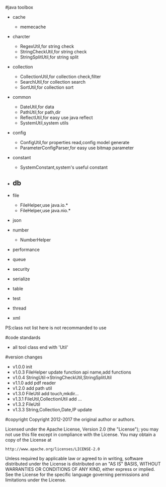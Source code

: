 #java toolbox
* cache
    - memecache
* charcter
    - RegexUtil,for string check
    - StringCheckUtil,for string check
    - StringSplitUtil,for string split
* collection
    - CollectionUtil,for collection check,filter
    - SearchUtil,for collection search
    - SortUtil,for collection sort
* common
	- DateUtil,for data
	- PathUtil,for path,dir
	- ReflectUtil,for easy use java reflect
	- SystemUtil,system utils
* config
	- ConfigUtil,for properties read,config model generate
	- ParameterConfigParser,for easy use bitmap parameter
* constant
	- SystemConstant,system's useful constant
* db
    -
* file
	- FileHelper,use java.io.*
	- FileHelper,use java.nio.*

* json

* number
	- NumberHelper

* performance
* queue
* security
* serialize
* table
* test
* thread
* xml

PS:class not list here is not recommanded to use

#code standards
* all tool class end with 'Util'

#version changes
* v1.0.0 init
* v1.0.3 FileHelper update function api name,add functions
* v1.0.4 StringUtil->StringCheckUtil,StringSplitUtil
* v1.1.0 add pdf reader
* v1.2.0 add path util
* v1.3.0 FileUtil add touch,mkdir...
* v1.3.1 FileUtil,CollectionUtil add ...
* v1.3.2 FileUtil 
* v1.3.3 String,Collection,Date,IP update



#copyright
Copyright 2012-2017 the original author or authors.

Licensed under the Apache License, Version 2.0 (the "License");
you may not use this file except in compliance with the License.
You may obtain a copy of the License at

    http://www.apache.org/licenses/LICENSE-2.0

Unless required by applicable law or agreed to in writing, software
distributed under the License is distributed on an "AS IS" BASIS,
WITHOUT WARRANTIES OR CONDITIONS OF ANY KIND, either express or implied.
See the License for the specific language governing permissions and
limitations under the License.

